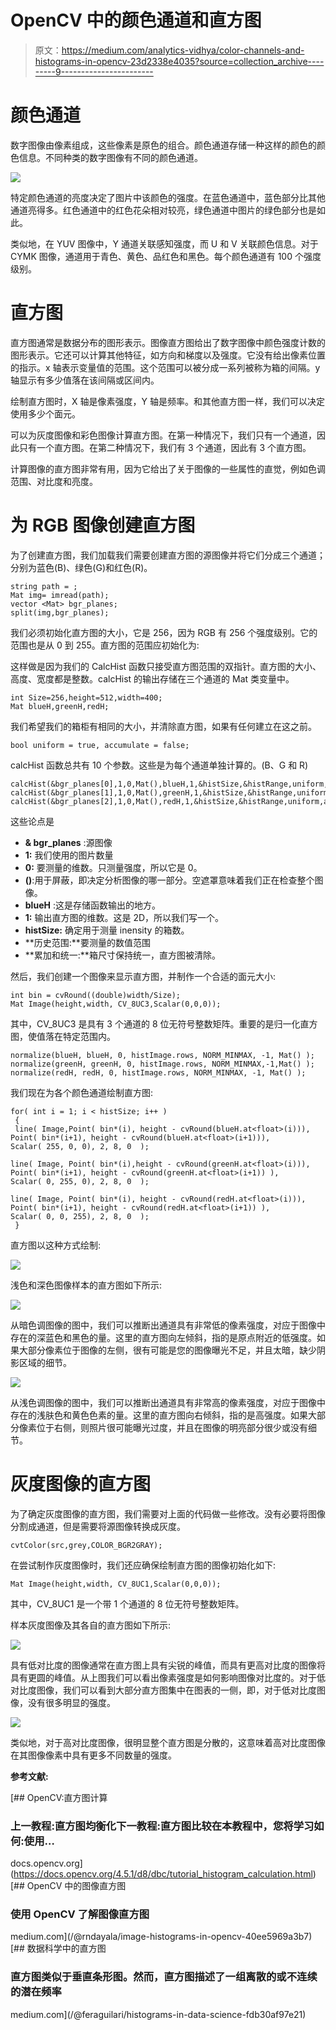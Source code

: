 # OpenCV 中的颜色通道和直方图

> 原文：<https://medium.com/analytics-vidhya/color-channels-and-histograms-in-opencv-23d2338e4035?source=collection_archive---------9----------------------->

# **颜色通道**

数字图像由像素组成，这些像素是原色的组合。颜色通道存储一种这样的颜色的颜色信息。不同种类的数字图像有不同的颜色通道。

![](img/c420a4ddeadf8e41338ae1c7e81374cf.png)

特定颜色通道的亮度决定了图片中该颜色的强度。在蓝色通道中，蓝色部分比其他通道亮得多。红色通道中的红色花朵相对较亮，绿色通道中图片的绿色部分也是如此。

类似地，在 YUV 图像中，Y 通道关联感知强度，而 U 和 V 关联颜色信息。对于 CYMK 图像，通道用于青色、黄色、品红色和黑色。每个颜色通道有 100 个强度级别。

# 直方图

直方图通常是数据分布的图形表示。图像直方图给出了数字图像中颜色强度计数的图形表示。它还可以计算其他特征，如方向和梯度以及强度。它没有给出像素位置的指示。x 轴表示变量值的范围。这个范围可以被分成一系列被称为箱的间隔。y 轴显示有多少值落在该间隔或区间内。

绘制直方图时，X 轴是像素强度，Y 轴是频率。和其他直方图一样，我们可以决定使用多少个面元。

可以为灰度图像和彩色图像计算直方图。在第一种情况下，我们只有一个通道，因此只有一个直方图。在第二种情况下，我们有 3 个通道，因此有 3 个直方图。

计算图像的直方图非常有用，因为它给出了关于图像的一些属性的直觉，例如色调范围、对比度和亮度。

# 为 RGB 图像创建直方图

为了创建直方图，我们加载我们需要创建直方图的源图像并将它们分成三个通道；分别为蓝色(B)、绿色(G)和红色(R)。

```
string path = ; 
Mat img= imread(path); 
vector <Mat> bgr_planes; 
split(img,bgr_planes);
```

我们必须初始化直方图的大小，它是 256，因为 RGB 有 256 个强度级别。它的范围也是从 0 到 255。直方图的范围应初始化为:

这样做是因为我们的 CalcHist 函数只接受直方图范围的双指针。直方图的大小、高度、宽度都是整数。calcHist 的输出存储在三个通道的 Mat 类变量中。

```
int Size=256,height=512,width=400; 
Mat blueH,greenH,redH;
```

我们希望我们的箱柜有相同的大小，并清除直方图，如果有任何建立在这之前。

```
bool uniform = true, accumulate = false;
```

calcHist 函数总共有 10 个参数。这些是为每个通道单独计算的。(B、G 和 R)

```
calcHist(&bgr_planes[0],1,0,Mat(),blueH,1,&histSize,&histRange,uniform,accumulate); calcHist(&bgr_planes[1],1,0,Mat(),greenH,1,&histSize,&histRange,uniform,accumulate); calcHist(&bgr_planes[2],1,0,Mat(),redH,1,&histSize,&histRange,uniform,accumulate);
```

这些论点是

*   **& bgr_planes** :源图像
*   **1:** 我们使用的图片数量
*   **0:** 要测量的维数。只测量强度，所以它是 0。
*   **()**:用于屏蔽，即决定分析图像的哪一部分。空遮罩意味着我们正在检查整个图像。
*   **blueH** :这是存储函数输出的地方。
*   **1:** 输出直方图的维数。这是 2D，所以我们写一个。
*   **histSize:** 确定用于测量 inensity 的箱数。
*   **历史范围:**要测量的数值范围
*   **累加和统一:**箱尺寸保持统一，直方图被清除。

然后，我们创建一个图像来显示直方图，并制作一个合适的面元大小:

```
int bin = cvRound((double)width/Size);
Mat Image(height,width, CV_8UC3,Scalar(0,0,0));
```

其中，CV_8UC3 是具有 3 个通道的 8 位无符号整数矩阵。重要的是归一化直方图，使值落在特定范围内。

```
normalize(blueH, blueH, 0, histImage.rows, NORM_MINMAX, -1, Mat() ); normalize(greenH, greenH, 0, histImage.rows, NORM_MINMAX,-1,Mat() );
normalize(redH, redH, 0, histImage.rows, NORM_MINMAX, -1, Mat() );
```

我们现在为各个颜色通道绘制直方图:

```
for( int i = 1; i < histSize; i++ )                          
 {                              
 line( Image,Point( bin*(i), height - cvRound(blueH.at<float>(i))),                                     Point( bin*(i+1), height - cvRound(blueH.at<float>(i+1))),                                     Scalar( 255, 0, 0), 2, 8, 0  );         

line( Image, Point( bin*(i),height - cvRound(greenH.at<float>(i))),                                     Point( bin*(i+1), height - cvRound(greenH.at<float>(i+1)) ),                                     Scalar( 0, 255, 0), 2, 8, 0  );      

line( Image, Point( bin*(i), height - cvRound(redH.at<float>(i))),                                     Point( bin*(i+1), height - cvRound(redH.at<float>(i+1)) ),                                     Scalar( 0, 0, 255), 2, 8, 0  );                          
 }
```

直方图以这种方式绘制:

![](img/ea1354a1bdb83606bfd0472513c30796.png)

浅色和深色图像样本的直方图如下所示:

![](img/36e1fd78a87039d9e3371b309d7fd0a6.png)

从暗色调图像的图中，我们可以推断出通道具有非常低的像素强度，对应于图像中存在的深蓝色和黑色的量。这里的直方图向左倾斜，指的是原点附近的低强度。如果大部分像素位于图像的左侧，很有可能是您的图像曝光不足，并且太暗，缺少阴影区域的细节。

![](img/652321968b85d1ae64e7da522a468ddb.png)

从浅色调图像的图中，我们可以推断出通道具有非常高的像素强度，对应于图像中存在的浅肤色和黄色色素的量。这里的直方图向右倾斜，指的是高强度。如果大部分像素位于右侧，则照片很可能曝光过度，并且在图像的明亮部分很少或没有细节。

# 灰度图像的直方图

为了确定灰度图像的直方图，我们需要对上面的代码做一些修改。没有必要将图像分割成通道，但是需要将源图像转换成灰度。

```
cvtColor(src,grey,COLOR_BGR2GRAY);
```

在尝试制作灰度图像时，我们还应确保绘制直方图的图像初始化如下:

```
Mat Image(height,width, CV_8UC1,Scalar(0,0,0));
```

其中，CV_8UC1 是一个带 1 个通道的 8 位无符号整数矩阵。

样本灰度图像及其各自的直方图如下所示:

![](img/ed9541e683be55903b61002cf442f32a.png)

具有低对比度的图像通常在直方图上具有尖锐的峰值，而具有更高对比度的图像将具有更圆的峰值。从上图我们可以看出像素强度是如何影响图像对比度的。对于低对比度图像，我们可以看到大部分直方图集中在图表的一侧，即，对于低对比度图像，没有很多明显的强度。

![](img/d18a465ab780d1153c2d19b3acfb8219.png)

类似地，对于高对比度图像，很明显整个直方图是分散的，这意味着高对比度图像在其图像像素中具有更多不同数量的强度。

**参考文献:**

[](https://docs.opencv.org/4.5.1/d8/dbc/tutorial_histogram_calculation.html) [## OpenCV:直方图计算

### 上一教程:直方图均衡化下一教程:直方图比较在本教程中，您将学习如何:使用…

docs.opencv.org](https://docs.opencv.org/4.5.1/d8/dbc/tutorial_histogram_calculation.html) [](/@rndayala/image-histograms-in-opencv-40ee5969a3b7) [## OpenCV 中的图像直方图

### 使用 OpenCV 了解图像直方图

medium.com](/@rndayala/image-histograms-in-opencv-40ee5969a3b7) [](/@feraguilari/histograms-in-data-science-fdb30af97e21) [## 数据科学中的直方图

### 直方图类似于垂直条形图。然而，直方图描述了一组离散的或不连续的潜在频率

medium.com](/@feraguilari/histograms-in-data-science-fdb30af97e21)